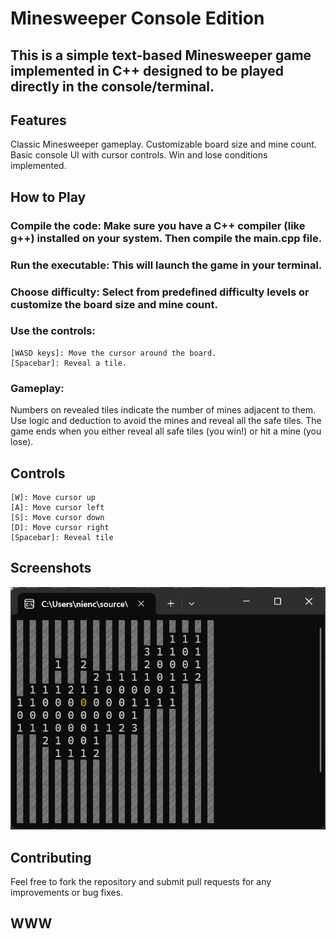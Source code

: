 # Minesweeper Console Edition
## This is a simple text-based Minesweeper game implemented in C++ designed to be played directly in the console/terminal.
## Features
Classic Minesweeper gameplay.
Customizable board size and mine count.
Basic console UI with cursor controls.
Win and lose conditions implemented.
## How to Play
### Compile the code: Make sure you have a C++ compiler (like g++) installed on your system. Then compile the main.cpp file.
### Run the executable: This will launch the game in your terminal.
### Choose difficulty: Select from predefined difficulty levels or customize the board size and mine count.
### Use the controls:
    [WASD keys]: Move the cursor around the board.
    [Spacebar]: Reveal a tile.
### Gameplay:
Numbers on revealed tiles indicate the number of mines adjacent to them.
Use logic and deduction to avoid the mines and reveal all the safe tiles.
The game ends when you either reveal all safe tiles (you win!) or hit a mine (you lose).
## Controls
    [W]: Move cursor up
    [A]: Move cursor left
    [S]: Move cursor down
    [D]: Move cursor right
    [Spacebar]: Reveal tile
## Screenshots
![alt text](image.png)
## Contributing
Feel free to fork the repository and submit pull requests for any improvements or bug fixes.

## WWW